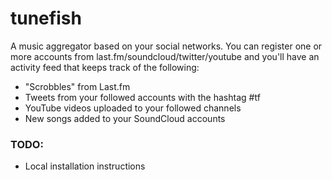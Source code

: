 tunefish
========

A music aggregator based on your social networks.  You can register one or more
accounts from last.fm/soundcloud/twitter/youtube and you'll have an activity
feed that keeps track of the following:

- "Scrobbles" from Last.fm
- Tweets from your followed accounts with the hashtag #tf
- YouTube videos uploaded to your followed channels
- New songs added to your SoundCloud accounts

### TODO:

- Local installation instructions
